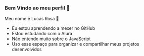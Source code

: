 ### Bem Vindo ao meu perfil 🥇

Meu nome é Lucas Rosa 💜

- Eu estou aprendendo a mexer no GitHub
- Estou estudando com o Alura
- Não entendo muito sobre o JavaScript
- Uso esse espaço para organizar e compartilhar meus projetos desenvolvidos

